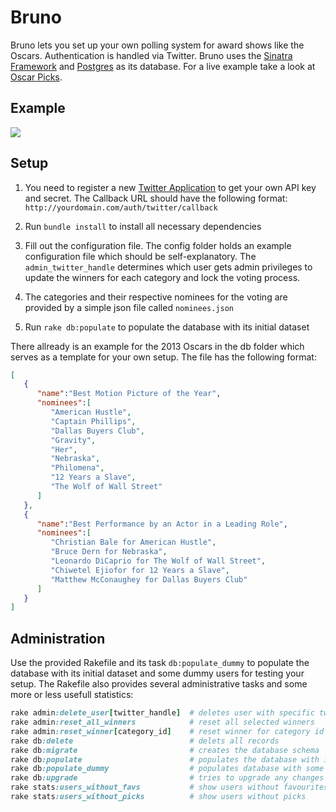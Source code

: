 Bruno
=======

Bruno lets you set up your own polling system for award shows like the Oscars. Authentication is handled via Twitter. Bruno uses the [Sinatra Framework](http://www.sinatrarb.com/) and [Postgres](http://www.postgresql.org/) as its database. For a live example take a look at [Oscar Picks](http://oscar-picks.com).

## Example

![](http://nilsbecker.s3.amazonaws.com/bruno_preview.png)

## Setup

1. You need to register a new [Twitter Application](https://apps.twitter.com/) to get your own API key and secret. The Callback URL should have the following format: `http://yourdomain.com/auth/twitter/callback`

2. Run `bundle install` to install all necessary dependencies 

3. Fill out the configuration file. The config folder holds an example configuration file which should be self-explanatory. The `admin_twitter_handle` determines which user gets admin privileges to update the winners for each category and lock the voting process.

4. The categories and their respective nominees for the voting are provided by a simple json file called `nominees.json`

5. Run `rake db:populate` to populate the database with its initial dataset

There allready is an example for the 2013 Oscars in the db folder which serves as a template for your own setup. The file has the following format:

```json
[
   {
      "name":"Best Motion Picture of the Year",
      "nominees":[
         "American Hustle",
         "Captain Phillips",
         "Dallas Buyers Club",
         "Gravity",
         "Her",
         "Nebraska",
         "Philomena",
         "12 Years a Slave",
         "The Wolf of Wall Street"
      ]
   },
   {
      "name":"Best Performance by an Actor in a Leading Role",
      "nominees":[
         "Christian Bale for American Hustle",
         "Bruce Dern for Nebraska",
         "Leonardo DiCaprio for The Wolf of Wall Street",
         "Chiwetel Ejiofor for 12 Years a Slave",
         "Matthew McConaughey for Dallas Buyers Club"
      ]
   }
]
```

## Administration

Use the provided Rakefile and its task `db:populate_dummy` to populate the database with its initial dataset and some dummy users for testing your setup. The Rakefile also provides several administrative tasks and some more or less usefull statistics:

```ruby
rake admin:delete_user[twitter_handle]  # deletes user with specific twitter handle
rake admin:reset_all_winners            # reset all selected winners
rake admin:reset_winner[category_id]    # reset winner for category id
rake db:delete                          # delets all records
rake db:migrate                         # creates the database schema
rake db:populate                        # populates the database with its initial dataset
rake db:populate_dummy                  # populates database with some dummy users
rake db:upgrade                         # tries to upgrade any changes to the database schema
rake stats:users_without_favs           # show users without favourites
rake stats:users_without_picks          # show users without picks
```

